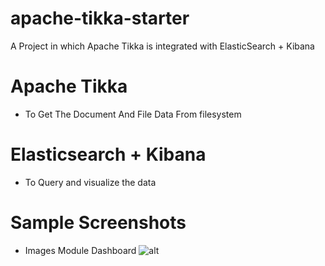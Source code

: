 # apache-tikka-starter

A Project in which Apache Tikka is integrated with ElasticSearch + Kibana
# Apache Tikka
 - To Get The Document And File Data From filesystem
# Elasticsearch + Kibana
 - To Query and visualize the data

# Sample Screenshots
 - Images Module Dashboard
 ![alt](https://github.com/BilalAM/apache-tikka-starter/blob/master/src/main/resources/image%20module.png)
